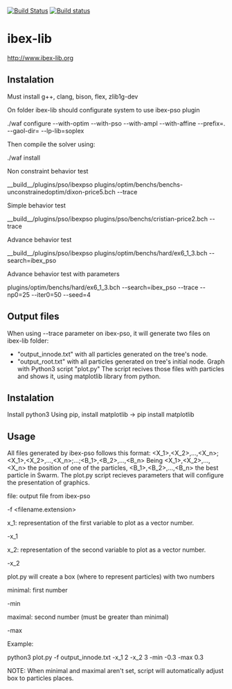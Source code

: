 [![Build Status](https://travis-ci.org/ibex-team/ibex-lib.svg?branch=master)](https://travis-ci.org/ibex-team/ibex-lib)
[![Build status](https://ci.appveyor.com/api/projects/status/9w1wxhvymsohs4gr/branch/master?svg=true)](https://ci.appveyor.com/project/Jordan08/ibex-lib-q0c47/branch/master)

ibex-lib
========

http://www.ibex-lib.org

Instalation
-----------

Must install g++, clang, bison, flex, zlib1g-dev

On folder ibex-lib should configurate system to use ibex-pso plugin

./waf configure --with-optim --with-pso --with-ampl --with-affine --prefix=. --gaol-dir= --lp-lib=soplex

Then compile the solver using:

./waf install

Non constraint behavior test

\_\_build\_\_/plugins/pso/ibexpso plugins/optim/benchs/benchs-unconstrainedoptim/dixon-price5.bch --trace

Simple behavior test

\_\_build\_\_/plugins/pso/ibexpso plugins/pso/benchs/cristian-price2.bch --trace

Advance behavior test

\_\_build\_\_/plugins/pso/ibexpso plugins/optim/benchs/hard/ex6_1_3.bch --search=ibex_pso

Advance behavior test with parameters

plugins/optim/benchs/hard/ex6_1_3.bch --search=ibex_pso --trace --np0=25 --iter0=50 --seed=4

Output files
-----------
When using --trace parameter on ibex-pso, it will generate two files on ibex-lib folder:
- "output_innode.txt" with all particles generated on the tree's node.
- "output_root.txt" with all particles generated on tree's initial node.
Graph with Python3 script "plot.py"
The script recives those files with particles and shows it, using matplotlib library from python.

Instalation
-----------
Install python3
Using pip, install matplotlib
-> pip install matplotlib

Usage
-----------

All files generated by ibex-pso follows this format:
<X_1>,<X_2>,...,<X_n>;<X_1>,<X_2>,...,<X_n>;...;<B_1>,<B_2>,...,<B_n>
Being <X_1>,<X_2>,...,<X_n> the position of one of the particles, <B_1>,<B_2>,...,<B_n> the best particle in Swarm.
The plot.py script recieves parameters that will configure the presentation of graphics.

file: output file from ibex-pso

-f <filename.extension>

x_1: representation of the first variable to plot as a vector number.

-x_1 <pos int number>

x_2: representation of the second variable to plot as a vector number.

-x_2 <pos int number>

plot.py will create a box (where to represent particles) with two numbers

minimal: first number

-min <float number>

maximal: second number (must be greater than minimal)

-max <float number>

Example:

python3 plot.py -f output_innode.txt -x_1 2 -x_2 3 -min -0.3 -max 0.3

NOTE: When minimal and maximal aren't set, script will automatically adjust box to particles places.